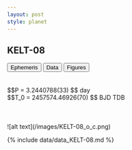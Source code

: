 ```yaml
---
layout: post
style: planet
---
```

<script src="../js/planets.js"></script>

## KELT-08

<!-- Tab links -->
<div class="tab">
<button class="tablinks" onclick="openCity(event, 'Ephemeris')">Ephemeris</button>
<button class="tablinks" onclick="openCity(event, 'Data')">Data</button>
<button class="tablinks" onclick="openCity(event, 'Figures')">Figures</button>
</div>

<!-- Tab content -->
<div id="Ephemeris" class="tabcontent" markdown="1">
<br/><br/>
$$P = 3.2440788(33) $$ day <br/>
$$T_0 = 2457574.46926(70) $$ BJD TDB
<br/><br/>
<br/><br/>
![alt text](/images/KELT-08_o_c.png)
</div>


<div id="Data" class="tabcontent" markdown="1">

{% include data/data_KELT-08.md %}

</div>
